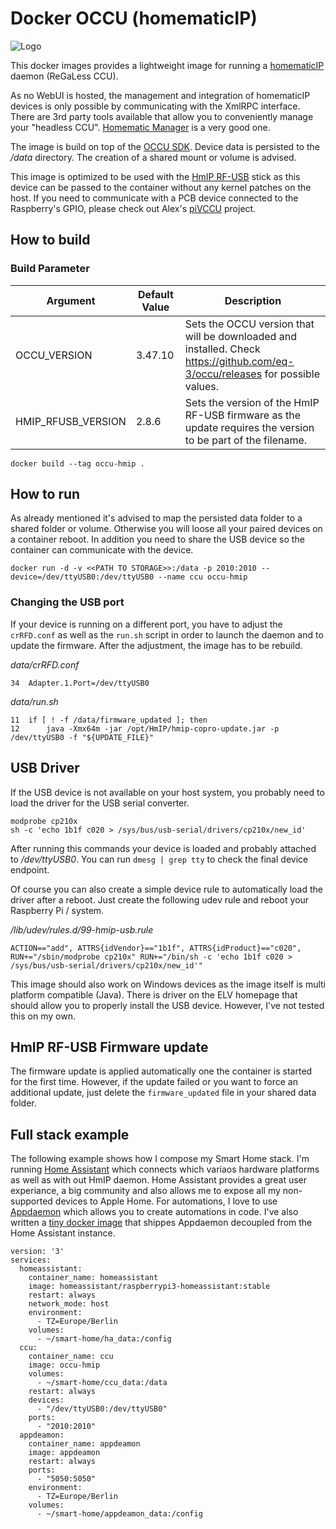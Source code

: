 # Docker OCCU (homematicIP)
![Logo](https://www.homematic-ip.com/downloads/hmip/grafik/logo.png)

This docker images provides a lightweight image for running a [homematicIP](https://www.homematic-ip.com) daemon (ReGaLess CCU).

As no WebUI is hosted, the management and integration of homematicIP devices is only possible by communicating with the XmlRPC interface. There are 3rd party tools available that allow you to  conveniently manage your "headless CCU". [Homematic Manager](https://github.com/hobbyquaker/homematic-manager) is a very good one.

The image is build on top of the [OCCU SDK](https://github.com/eq-3/occu). Device data is persisted to the _/data_ directory. The creation of a shared mount or volume is advised.

This image is optimized to be used with the [HmIP RF-USB](https://de.elv.com/elv-homematic-ip-arr-bausatz-rf-usb-stick-fuer-alternative-steuerungsplattformen-hmip-rfusb-fuer-smart-home-hausautomation-152306) stick as this device can be passed to the container without any kernel patches on the host. If you need to communicate with a PCB device connected to the Raspberry's GPIO, please check out Alex's [piVCCU](https://github.com/alexreinert/piVCCU) project. 

## How to build

### Build Parameter
| Argument | Default Value | Description
|--|--|--|
|OCCU_VERSION|3.47.10|Sets the OCCU version that will be downloaded and installed. Check https://github.com/eq-3/occu/releases for possible values. |
|HMIP_RFUSB_VERSION|2.8.6|Sets the version of the HmIP RF-USB firmware as the update requires the version to be part of the filename. |

```
docker build --tag occu-hmip .
```

## How to run
As already mentioned it's advised to map the persisted data folder to a shared folder or volume. Otherwise you will loose all your paired devices on a container reboot. In addition you need to share the USB device so the container can communicate with the device.

```
docker run -d -v <<PATH TO STORAGE>>:/data -p 2010:2010 --device=/dev/ttyUSB0:/dev/ttyUSB0 --name ccu occu-hmip
```

### Changing the USB port
If your device is running on a different port, you have to adjust the `crRFD.conf` as well as the `run.sh` script in order to launch the daemon and to update the firmware. After the adjustment, the image has to be rebuild.

_data/crRFD.conf_
```
34  Adapter.1.Port=/dev/ttyUSB0
```

_data/run.sh_
```
11  if [ ! -f /data/firmware_updated ]; then
12      java -Xmx64m -jar /opt/HmIP/hmip-copro-update.jar -p /dev/ttyUSB0 -f "${UPDATE_FILE}"
```

## USB Driver
If the USB device is not available on your host system, you probably need to load the driver for the USB serial converter. 

```
modprobe cp210x
sh -c 'echo 1b1f c020 > /sys/bus/usb-serial/drivers/cp210x/new_id' 
```

After running this commands your device is loaded and probably attached to _/dev/ttyUSB0_. You can run `dmesg | grep tty` to check the final device endpoint.

Of course you can also create a simple device rule to automatically load the driver after a reboot. Just create the following udev rule and reboot your Raspberry Pi / system.

_/lib/udev/rules.d/99-hmip-usb.rule_
```
ACTION=="add", ATTRS{idVendor}=="1b1f", ATTRS{idProduct}=="c020", RUN+="/sbin/modprobe cp210x" RUN+="/bin/sh -c 'echo 1b1f c020 > /sys/bus/usb-serial/drivers/cp210x/new_id'"
```

This image should also work on Windows devices as the image itself is multi platform compatible (Java). There is driver on the ELV homepage that should allow you to properly install the USB device. However, I've not tested this on my own.

## HmIP RF-USB Firmware update
The firmware update is applied automatically one the container is started for the first time. However, if the update failed or you want to force an additional update, just delete the `firmware_updated` file in your shared data folder.

## Full stack example
The following example shows how I compose my Smart Home stack. I'm running [Home Assistant](https://www.home-assistant.io/) which connects which variaos hardware platforms as well as with out HmIP daemon. Home Assistant provides a great user experiance, a big community and also allows me to expose all my non-supported devices to Apple Home. For automations, I love to use [Appdaemon](https://appdaemon.readthedocs.io/en/latest/) which allows you to create automations in code. I've also written a [tiny docker image](https://github.com/Horizon0156/docker-appdaemon) that shippes Appdaemon decoupled from the Home Assistant instance.

```
version: '3'
services:
  homeassistant:
    container_name: homeassistant
    image: homeassistant/raspberrypi3-homeassistant:stable
    restart: always
    network_mode: host
    environment:
      - TZ=Europe/Berlin
    volumes:
      - ~/smart-home/ha_data:/config
  ccu:
    container_name: ccu
    image: occu-hmip
    volumes:
      - ~/smart-home/ccu_data:/data
    restart: always
    devices:
      - "/dev/ttyUSB0:/dev/ttyUSB0"
    ports:
      - "2010:2010"
  appdeamon:
    container_name: appdeamon
    image: appdeamon
    restart: always
    ports:
      - "5050:5050"
    environment:
      - TZ=Europe/Berlin
    volumes:
      - ~/smart-home/appdeamon_data:/config

```